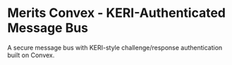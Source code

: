 # Merits Convex - KERI-Authenticated Message Bus

A secure message bus with KERI-style challenge/response authentication built on Convex.

